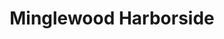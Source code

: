 ---
layout: place
title: "Minglewood Harborside"
permalink: /massachusetts/gloucester/minglewood-harborside.html
stateAbbr: MA
stateName: Massachusetts
cityName: Gloucester
seo:
  name: "Minglewood Harborside"
  type: Restaurant
  links: https://www.minglewoodharborside.com/
description: "Seafood & sushi in a quirky harborfront space, plus live music in an adjoining pub & deck dining. Minglewood Harborside serves delicious sushi in Gloucester, Massachusetts. Try fresh Japanese dishes for a great dining experience. Available for takeout, delivery, lunch, and dinner."
place_id: ChIJNwXWnB4l44kRed2ESlZEDX4
photos:
  - name: >-
      places/ChIJNwXWnB4l44kRed2ESlZEDX4/photos/AeeoHcKgmduOsErXvxdkaEArWwBuWJ2P29xYE2nlWW3QxV3EDqPlXGVs-RJ8nDjiYpBvitHhxzG_gkpdQW7duy3pk44WdwRCF6j8IesacwwZUb1zXip8FgdDri_Pcm3k8MRXDS7S084ZRkJSdEq8_7dC2qe0sGjCIKU2oihIxflQDp3_pK0ihV-pIzLhrNiwexK46uvLJ2uJVIho_WicOKcAE4P68ODI2_tufWZZIbeVJLetH7x1C5PHmJuHrNewYG9RHoAbo2GMxXehe9rmRJN55ka5QiO5u_6VtqkyfZweHDK0uJ4IjaH7CnSapWNtyM6pc3tJY90X3v1-J0tk3Hvt8WzitruFXQhx-7Dgl4S6dPa_me8SrMrMP9D5T-1LwVVgeUSWW5ur-FJW2VnfJHyin7_1tTyQQZZi2Hl8_gLxaY60hQ
    widthPx: 3024
    heightPx: 4032
    authorAttributions:
      - displayName: Shardul Telharkar
        uri: https://maps.google.com/maps/contrib/102727763851376907683
        photoUri: >-
          https://lh3.googleusercontent.com/a-/ALV-UjWNt6wPoQykGGA_2gk-m06Y2KPuOXNrju7LrV9V2igrau2Q1d3M=s100-p-k-no-mo
    flagContentUri: >-
      https://www.google.com/local/imagery/report/?cb_client=maps_api_places.places_api&image_key=!1e10!2sCIHM0ogKEICAgIDugoD9Ow&hl=en-US
    googleMapsUri: >-
      https://www.google.com/maps/place//data=!3m4!1e2!3m2!1sCIHM0ogKEICAgIDugoD9Ow!2e10!4m2!3m1!1s0x89e3251e9cd60537:0x7e0d44564a84dd79
  - name: >-
      places/ChIJNwXWnB4l44kRed2ESlZEDX4/photos/AeeoHcLpCLgP-aL_nPw66tEtZtQ3Mux-Epc8yMKeJ_NM0YKMbXa65pSI2RVI7M2GBWHeJklA8kryWboIi6ETTadIdnI883mJ48hjo1p72ocP8Z_SugLpyNFhE7c20XQsIaweWSj8AYkhQkrJc9r8pgt6Iy0uc184va1dITF13wp8P6OuN-kLMKQFMN7UuA0gNJFswS0onRoSnDPb-bBA4oAJpDrUvIUWBO7v2VPgiK5lUdmmqgJKLAm14AIRs6MxxdZ4WuEUlIDDp2wCe_AYT1A8FV6QHYd1zJIlkRyxBAnYzoXKI2GYaPj-CyaIs8h5rYyOQjGeU6Mp6EvD-imD3jJMzKQ2-dpYPlMwaKTviRCGEjWdTgVNv9C_bDG088w4zX1NpSFPxAzXjEAzIohjmU_CS3dcOboliNKDyURnkowUfGx6i5Tf
    widthPx: 4800
    heightPx: 2700
    authorAttributions:
      - displayName: S C
        uri: https://maps.google.com/maps/contrib/114622517508033784038
        photoUri: >-
          https://lh3.googleusercontent.com/a-/ALV-UjURn5LSFVW4dJYyIAHf9kOvMMsUXZK8v2tM2w878PTK5CCM65ke8Q=s100-p-k-no-mo
    flagContentUri: >-
      https://www.google.com/local/imagery/report/?cb_client=maps_api_places.places_api&image_key=!1e10!2sCIHM0ogKEICAgICkmJTFsAE&hl=en-US
    googleMapsUri: >-
      https://www.google.com/maps/place//data=!3m4!1e2!3m2!1sCIHM0ogKEICAgICkmJTFsAE!2e10!4m2!3m1!1s0x89e3251e9cd60537:0x7e0d44564a84dd79
  - name: >-
      places/ChIJNwXWnB4l44kRed2ESlZEDX4/photos/AeeoHcK8bXtsKwA1NgFMgXHutvzCzFdVJaCKxwiKZ2_MVFphjVV2KGxvMzg5ODfR6Vx8TXcu65obWnKBscVCKzwvgriM4-Tli0c0y-Xz8jxZdtScF5tRtXNnc3OB1r7rQU6XX7AH5OKfTtOaw247qQD_Qpcv81cSyb055FVXOTSfmxNW5iZvB7aLqc0XlEi9Ux3ntLM0upeQoU1oHeTagL_vUWB0QNdlCPI-7J129s9VCTM2XiqyuxOPdxq4PGZhMv1WleQ2SEcbFPcx3VwSibT5H4dj9jTcL5lIxAOBf9JwvlxLHN-0nQJj5cqJC5671yPkDq3BZ8UHNJo3u56FNMrAa05AQvIKep0__JqcVXpB4rcbldex4B_4Wd4jgcUBvsRY0bLedBgAZqDgpzeNoKL9VEOTwwK6W1KiOoVN7WPdaizSaQ8
    widthPx: 4080
    heightPx: 3060
    authorAttributions:
      - displayName: Lucas ルーカス
        uri: https://maps.google.com/maps/contrib/104206812495534437655
        photoUri: >-
          https://lh3.googleusercontent.com/a-/ALV-UjWoXUefXl04s4b5TDe4-yuD637BQ8TmGNvfcDJzLlb8FE3-K4T7=s100-p-k-no-mo
    flagContentUri: >-
      https://www.google.com/local/imagery/report/?cb_client=maps_api_places.places_api&image_key=!1e10!2sCIHM0ogKEICAgIDPyrTHhQE&hl=en-US
    googleMapsUri: >-
      https://www.google.com/maps/place//data=!3m4!1e2!3m2!1sCIHM0ogKEICAgIDPyrTHhQE!2e10!4m2!3m1!1s0x89e3251e9cd60537:0x7e0d44564a84dd79
  - name: >-
      places/ChIJNwXWnB4l44kRed2ESlZEDX4/photos/AeeoHcJlV5bmo_91ougq2rG3R_LFN1htUnlrsn4p6FXcsNdbGWW2c_7FHWcHWqkMAdwNa7-T_5vioRQLTf1qaHe-s-QIYSGJhAjdIFCkMUX2WGHmiNqg_llxri1n4P4p7th0mnwnQPkpZPJt8Gda_eljb7G-mUtEpE7XR-h137wov_P4nW8OYG0NbLoHM6y3MrhiQUd1ShRj2diNiI66OWUti3f17rYPllGmqrti5pt5stqnJfQ3Z3UvL-iXRRgIp6B3zHYLLic6yB23Y_JnQcQwPq8CPNmC39YgpFbSHvLWYPFOIOoa50r7m9X7MuWC5mR-7vthU9y2IqWl-dYUksKzLPmZXLgw-TrJqfMzZWm1YZicgDa5lVXb9FY5B8XA9ITsIsW4ip0WkRTqespSIYstopUagsNRuFOLk2wJAE-srL6oEdqp
    widthPx: 4032
    heightPx: 3024
    authorAttributions:
      - displayName: Joe Sorrentino
        uri: https://maps.google.com/maps/contrib/101963893153292287957
        photoUri: >-
          https://lh3.googleusercontent.com/a-/ALV-UjXjOwzeOScQHLwE1ELc3DZ9d93ZMeAuq4YB89ZrOEXoEN5sKGEjJQ=s100-p-k-no-mo
    flagContentUri: >-
      https://www.google.com/local/imagery/report/?cb_client=maps_api_places.places_api&image_key=!1e10!2sCIHM0ogKEICAgICJ4bHh3wE&hl=en-US
    googleMapsUri: >-
      https://www.google.com/maps/place//data=!3m4!1e2!3m2!1sCIHM0ogKEICAgICJ4bHh3wE!2e10!4m2!3m1!1s0x89e3251e9cd60537:0x7e0d44564a84dd79
  - name: >-
      places/ChIJNwXWnB4l44kRed2ESlZEDX4/photos/AeeoHcIA89_nAY3PX-xCDMsgkyss7sr0xVhMlVmeUQvKzM6kbvHnlTd0-cRL4-EtWB73oIaoFHj4HI269__MdjI1xCZt3NOP_0BDolWGTfSjNIudT6DU7VRQ0uhz78Fpa2vGyGDKiUcb4hZDGSLQyJ54KpebdavdlrkMp2HMJxKZKaLLveq80RlTooiIh7f0JBg3gyHvWKapIGMHZ5nl0zE1k0opC53xk6TDP1JS73liNRO_OYm1fUfVzJHszDAjXHyl5rMnffPHEhGBLGDjHqH0J6axnAqikcixTkZ6BLuoev13o3iYI_wCe6UYIZZCCeMWFL3e-hljDXpJ5y7CZm0txDtKI4IGDrc4liN26SBpJEcFOaQSVG_z918nQ21j__tBcfg9RatltP93OWStM2RA8Snl0nh3ueyGKkj0K7yla0eiVA
    widthPx: 4080
    heightPx: 3072
    authorAttributions:
      - displayName: Yano
        uri: https://maps.google.com/maps/contrib/114474782700403160254
        photoUri: >-
          https://lh3.googleusercontent.com/a-/ALV-UjXt5iKCRBcFqnJJj9VkJgPS0MY-Obl6hTM5DgY1JC4Y7UdpEtMq=s100-p-k-no-mo
    flagContentUri: >-
      https://www.google.com/local/imagery/report/?cb_client=maps_api_places.places_api&image_key=!1e10!2sCIHM0ogKEICAgICu18nYOw&hl=en-US
    googleMapsUri: >-
      https://www.google.com/maps/place//data=!3m4!1e2!3m2!1sCIHM0ogKEICAgICu18nYOw!2e10!4m2!3m1!1s0x89e3251e9cd60537:0x7e0d44564a84dd79
  - name: >-
      places/ChIJNwXWnB4l44kRed2ESlZEDX4/photos/AeeoHcLttiQaKbi48wyQcB4YPKHtxKYRf7UtwoSb_8sS1k087O-n462x0zoPyZC0l3Va48Lf-ercF_wtOJ-3wCjFm4LOXYCZ9a2UjH3MkDJfpJaaI3FDpdpC6pRAjqVgZu-7HxoCIjpaOo4j7hgTybDAJt9m3_Xfkd-eqSMuxfh3sriFUU_KRKPhfPVZOHTfR4s0evJ-8eIZHpxTikPpt_weM_oqugaGfJ5l-nRIob9R8wIkPFK-dRgyitfv8z7EP6tZubWS7LHlB4XLbRSEyTLJE2aBabsUJ0Qaf6t548_LlTLdfDIAp1Jcn_w3HnIwqrYEpkgDNjzQ1yD7JmfBPBH9khiFvdcoWOY9zoYpv1VrgdUywEl8ALdw2lGqfwEM8TBKmg_vADq4Y6kwO0nVA4sp8OBpN7wY-pbrLytWITXBNxNRgPk
    widthPx: 3024
    heightPx: 4032
    authorAttributions:
      - displayName: Orkhan Gasanov
        uri: https://maps.google.com/maps/contrib/109337304584021523279
        photoUri: >-
          https://lh3.googleusercontent.com/a-/ALV-UjU_NStwk1TWR-G9eul34NGg-4Q71Nung72LuXcjcKmpa9v6k5c=s100-p-k-no-mo
    flagContentUri: >-
      https://www.google.com/local/imagery/report/?cb_client=maps_api_places.places_api&image_key=!1e10!2sCIHM0ogKEICAgIDbgdD0xQE&hl=en-US
    googleMapsUri: >-
      https://www.google.com/maps/place//data=!3m4!1e2!3m2!1sCIHM0ogKEICAgIDbgdD0xQE!2e10!4m2!3m1!1s0x89e3251e9cd60537:0x7e0d44564a84dd79
  - name: >-
      places/ChIJNwXWnB4l44kRed2ESlZEDX4/photos/AeeoHcLtJbjAWs0HdJb4IaX6Ou3XoN-29k3BYLr_RGMxLpF7e4We_0ebu0cqPXlm3xRM8FxixPXe1CoGo_7_Bk5ZjD0jf5iw7qvtRwo_94gA9Kj-5Zx9KwPicCxhAmIgNkNF906H6lUUb2STAAoUnH0pMfj6t6ChGgCiyTdGF04mWy-hhMAmt2to5PqwullPO1RElG6Xwyqt30hqM8CjYXW56xu_zicGM4HZLa_1xIvcioD4I-8ceBn5N3AG8sQCP6jjC5qDObyIluDSl6-WA-OlMBWD2eC5SdznG3jjiLz1r7VEycsHM-IHeQpNG7eH_T7iPLxnG2nLbTNArl5j4LPvjHbLpPA10nZfYg8KShCz9hqaXL7Xew_kRzQihMlyTE0Nw8pdahtK-QzkUnkTXbAzrdrIUgrsev1W7fYDqMnOr9E
    widthPx: 4032
    heightPx: 3024
    authorAttributions:
      - displayName: Elena Deutsch
        uri: https://maps.google.com/maps/contrib/102432241576320571235
        photoUri: >-
          https://lh3.googleusercontent.com/a-/ALV-UjU1y7jYqQw-8upAdtCasc3e2nlYmNyPIz60TLbdDsYGNPEyTBXg=s100-p-k-no-mo
    flagContentUri: >-
      https://www.google.com/local/imagery/report/?cb_client=maps_api_places.places_api&image_key=!1e10!2sCIHM0ogKEICAgIDrlbrxGg&hl=en-US
    googleMapsUri: >-
      https://www.google.com/maps/place//data=!3m4!1e2!3m2!1sCIHM0ogKEICAgIDrlbrxGg!2e10!4m2!3m1!1s0x89e3251e9cd60537:0x7e0d44564a84dd79
  - name: >-
      places/ChIJNwXWnB4l44kRed2ESlZEDX4/photos/AeeoHcJx9GPPoDIYfuq4x2jqgDYJe2bdtUr5jpc8gNht4-ShTbFLXY7ZafK9JE7CR--kl_pClFPPBZRySocHO8MRkcrNo8EPnh7HOcE_IkNXxbc-tnMB4OnfFwPmX2cfuscKZ4s9buWnMSaDbgBAIiXV-s8H1l15FzHkRNvU8Alan5jlSc2aPp3QELbQnom0v2K2I-jRCTSZxY8yHmhTxV2gZ-eQHXe1kM92eGXfwoxdQsNJfas20LvVHZVDzz79Lc2ueJ_uK7e3eUvmDE_Iv6GmjSQkxg7XYU_4KDSRzUPz5o4jCPDLuN5s0LlhyyQkYkweQGlAdVN_48C_f6yvbZK5krdkHyP8ZFC33p16SQ_S0dLmLP3Mjmh_zXD-YpHf0N_CIAWkA7IJa32Z_xDyEGHr9J2uJf8YGBfmw357ySgS8V_0kvM
    widthPx: 4656
    heightPx: 3492
    authorAttributions:
      - displayName: David Bishop
        uri: https://maps.google.com/maps/contrib/103759536841953973876
        photoUri: >-
          https://lh3.googleusercontent.com/a/ACg8ocLLtI81HGRXc9GUeBAthQ4J7giEVGeq6pBeLAvZY4699Xwrdw=s100-p-k-no-mo
    flagContentUri: >-
      https://www.google.com/local/imagery/report/?cb_client=maps_api_places.places_api&image_key=!1e10!2sCIHM0ogKEICAgICGsaCkhwE&hl=en-US
    googleMapsUri: >-
      https://www.google.com/maps/place//data=!3m4!1e2!3m2!1sCIHM0ogKEICAgICGsaCkhwE!2e10!4m2!3m1!1s0x89e3251e9cd60537:0x7e0d44564a84dd79
  - name: >-
      places/ChIJNwXWnB4l44kRed2ESlZEDX4/photos/AeeoHcKqlbYrU2vEndHUHC5HxjNX5kXvrN9W6SIKPrGbB_odHtV_C-v5iTA1MXIorArT4c4sT-D8P3rSv6EL6Ij1Mv4LhhGQ5UVat7d4sLX2yPbCZDGupwtw_LG0r8IEQeHWaRHKTpHEjnXGojGLrrNXJzOhuZNZpvdA2keaTUu4R5XPX56ocXkP38abiGOCbsCta6a0UFTToIRSn-ql7PvLtRhZSxBvanCxdrJGya0zPcwWFqUsn9csF7iWhrmW0r3jLAxMpaVRE3j2D_k-MKmbjKPCM0QVkpWtee3JI7CMO58neFd1UI2FAy6dw2b_W9b5jZx5LgpPtmntsz9yDnSWOTbWoGdIwEW3Q1YxmKeUTibJFs5sQRvNHYiq6lOunn5Tpm91n4jOsQIm7TBah8pazVy035_cSVOUGUhHvUU8zWG5M1xm
    widthPx: 4080
    heightPx: 3060
    authorAttributions:
      - displayName: Lucas ルーカス
        uri: https://maps.google.com/maps/contrib/104206812495534437655
        photoUri: >-
          https://lh3.googleusercontent.com/a-/ALV-UjWoXUefXl04s4b5TDe4-yuD637BQ8TmGNvfcDJzLlb8FE3-K4T7=s100-p-k-no-mo
    flagContentUri: >-
      https://www.google.com/local/imagery/report/?cb_client=maps_api_places.places_api&image_key=!1e10!2sCIHM0ogKEICAgIDPyrTH-QE&hl=en-US
    googleMapsUri: >-
      https://www.google.com/maps/place//data=!3m4!1e2!3m2!1sCIHM0ogKEICAgIDPyrTH-QE!2e10!4m2!3m1!1s0x89e3251e9cd60537:0x7e0d44564a84dd79
  - name: >-
      places/ChIJNwXWnB4l44kRed2ESlZEDX4/photos/AeeoHcKXC7WJarQtvX14Qba_yxV4VBtJrKz8ZohtlLsoQ400DnGCwYgjylzIWNxB_War8gZxiyH-TKMGxegWqOT4E0fDzuAmwM9mkMG1FtisZC71VMIM7sW1BdwE0-5AaX2vjqzf67y0NNFQJWXzPjIpsphUpBjhbxOWVDC_qY2PHO3reXzNSttHIAwIgPVRjDJ00ELcJd0oKt-PoJLPqZWeSDw8WhmGInh8D_8hxKXymZv5pWrq-NQL4BAwgLL90HuEc0RPvGIVPZC5BeKOjSUrQV0ht5t0nyY2uQOTt2wh3AXE9W4RwWYF7TjxPxiVoRATCUCBTEXQnPrqcnWCwXGWR598DC-TCmJFBSm6OJaiePqLdBWOPieD_CNyMmODKpDiVg_d2n-jFjKYev0WILuJ0DQRoDcTe8Q81aGwgp4e-yFr3A
    widthPx: 4080
    heightPx: 3060
    authorAttributions:
      - displayName: Lucas ルーカス
        uri: https://maps.google.com/maps/contrib/104206812495534437655
        photoUri: >-
          https://lh3.googleusercontent.com/a-/ALV-UjWoXUefXl04s4b5TDe4-yuD637BQ8TmGNvfcDJzLlb8FE3-K4T7=s100-p-k-no-mo
    flagContentUri: >-
      https://www.google.com/local/imagery/report/?cb_client=maps_api_places.places_api&image_key=!1e10!2sCIHM0ogKEICAgIDPyrTHBQ&hl=en-US
    googleMapsUri: >-
      https://www.google.com/maps/place//data=!3m4!1e2!3m2!1sCIHM0ogKEICAgIDPyrTHBQ!2e10!4m2!3m1!1s0x89e3251e9cd60537:0x7e0d44564a84dd79
address: 25 Rogers St, Gloucester, MA 01930, USA
street: 25 Rogers St
city: Gloucester
state: MA
zip: '01930'
country: USA
neighborhood: null
latitude: '42.611609'
longitude: '-70.664672'
accessibility_options:
  wheelchairAccessibleParking: true
  wheelchairAccessibleEntrance: true
  wheelchairAccessibleRestroom: true
  wheelchairAccessibleSeating: true
business_status: OPERATIONAL
name: Minglewood Harborside
google_maps_links:
  directionsUri: >-
    https://www.google.com/maps/dir//''/data=!4m7!4m6!1m1!4e2!1m2!1m1!1s0x89e3251e9cd60537:0x7e0d44564a84dd79!3e0
  placeUri: https://maps.google.com/?cid=9082991160884256121
  writeAReviewUri: >-
    https://www.google.com/maps/place//data=!4m3!3m2!1s0x89e3251e9cd60537:0x7e0d44564a84dd79!12e1
  reviewsUri: >-
    https://www.google.com/maps/place//data=!4m4!3m3!1s0x89e3251e9cd60537:0x7e0d44564a84dd79!9m1!1b1
  photosUri: >-
    https://www.google.com/maps/place//data=!4m3!3m2!1s0x89e3251e9cd60537:0x7e0d44564a84dd79!10e5
primary_type: Seafood Restaurant
opening_hours:
  regular: null
  current: null
secondary_opening_hours:
  regular:
    weekdayDescriptions: null
    type: null
  current:
    weekdayDescriptions: null
    type: null
phone: (978) 281-0223
price_level: PRICE_LEVEL_MODERATE
price_range: $20 &ndash; $30
rating: '4.3'
rating_count: 0
website: https://www.minglewoodharborside.com/
reviews:
  - name: >-
      places/ChIJNwXWnB4l44kRed2ESlZEDX4/reviews/ChZDSUhNMG9nS0VJQ0FnTUR3dk92NktBEAE
    relativePublishTimeDescription: 2 weeks ago
    rating: 4
    text:
      text: >-
        Love this place! The service is always good, the food and drink are
        generally great (though they lost a star for the quality of a couple of
        take out meals which were below par - eating in has not failed us
        however), the location is terrific, and free live music os ALWAYS good!
      languageCode: en
    originalText:
      text: >-
        Love this place! The service is always good, the food and drink are
        generally great (though they lost a star for the quality of a couple of
        take out meals which were below par - eating in has not failed us
        however), the location is terrific, and free live music os ALWAYS good!
      languageCode: en
    authorAttribution:
      displayName: Matthew Laurence
      uri: https://www.google.com/maps/contrib/112116969491019578784/reviews
      photoUri: >-
        https://lh3.googleusercontent.com/a-/ALV-UjVcHhDpx-NUkYEk8yV_6fQk_FqTwZb4Y7u4KM73iCjm5X8qjdVPTQ=s128-c0x00000000-cc-rp-mo-ba4
    publishTime: '2025-03-24T14:53:35.224561Z'
    flagContentUri: >-
      https://www.google.com/local/review/rap/report?postId=ChZDSUhNMG9nS0VJQ0FnTUR3dk92NktBEAE&d=17924085&t=1
    googleMapsUri: >-
      https://www.google.com/maps/reviews/data=!4m6!14m5!1m4!2m3!1sChZDSUhNMG9nS0VJQ0FnTUR3dk92NktBEAE!2m1!1s0x89e3251e9cd60537:0x7e0d44564a84dd79
  - name: >-
      places/ChIJNwXWnB4l44kRed2ESlZEDX4/reviews/ChdDSUhNMG9nS0VJQ0FnSURQeXJUSDJRRRAB
    relativePublishTimeDescription: 4 months ago
    rating: 5
    text:
      text: >-
        Amazing food here at Minglewood! Sushi is a must try. Nice outdoor
        seating and quick service. Highly recommended!
      languageCode: en
    originalText:
      text: >-
        Amazing food here at Minglewood! Sushi is a must try. Nice outdoor
        seating and quick service. Highly recommended!
      languageCode: en
    authorAttribution:
      displayName: Lucas ルーカス
      uri: https://www.google.com/maps/contrib/104206812495534437655/reviews
      photoUri: >-
        https://lh3.googleusercontent.com/a-/ALV-UjWoXUefXl04s4b5TDe4-yuD637BQ8TmGNvfcDJzLlb8FE3-K4T7=s128-c0x00000000-cc-rp-mo-ba6
    publishTime: '2024-12-01T00:48:29.458578Z'
    flagContentUri: >-
      https://www.google.com/local/review/rap/report?postId=ChdDSUhNMG9nS0VJQ0FnSURQeXJUSDJRRRAB&d=17924085&t=1
    googleMapsUri: >-
      https://www.google.com/maps/reviews/data=!4m6!14m5!1m4!2m3!1sChdDSUhNMG9nS0VJQ0FnSURQeXJUSDJRRRAB!2m1!1s0x89e3251e9cd60537:0x7e0d44564a84dd79
  - name: >-
      places/ChIJNwXWnB4l44kRed2ESlZEDX4/reviews/ChdDSUhNMG9nS0VJQ0FnSURmbXJLNGh3RRAB
    relativePublishTimeDescription: 3 months ago
    rating: 5
    text:
      text: >-
        Awesome local restaurant. Lots of familiar faces in terms of staff that
        really do a great job taking care of their restaurant and customers. A
        lot of our crew get lunches on the go here.


        We get served by Ryan most often at the bar and he is on point 100%.
        I've never had slow service at Minglewood. I like to order the same
        things and often stick to nachos, the steak bomb, and tuna king is my
        favorite sushi roll (always fresh). The cobb salad with chicken is an
        awesome to go order.
      languageCode: en
    originalText:
      text: >-
        Awesome local restaurant. Lots of familiar faces in terms of staff that
        really do a great job taking care of their restaurant and customers. A
        lot of our crew get lunches on the go here.


        We get served by Ryan most often at the bar and he is on point 100%.
        I've never had slow service at Minglewood. I like to order the same
        things and often stick to nachos, the steak bomb, and tuna king is my
        favorite sushi roll (always fresh). The cobb salad with chicken is an
        awesome to go order.
      languageCode: en
    authorAttribution:
      displayName: Yankee Fleet
      uri: https://www.google.com/maps/contrib/104403116248416616838/reviews
      photoUri: >-
        https://lh3.googleusercontent.com/a/ACg8ocJWdS0Ou8cYSSAN2gvj6HeCK01fiPo1KLrzBQLA4RZcxfQxKA=s128-c0x00000000-cc-rp-mo
    publishTime: '2025-01-05T15:44:18.849959Z'
    flagContentUri: >-
      https://www.google.com/local/review/rap/report?postId=ChdDSUhNMG9nS0VJQ0FnSURmbXJLNGh3RRAB&d=17924085&t=1
    googleMapsUri: >-
      https://www.google.com/maps/reviews/data=!4m6!14m5!1m4!2m3!1sChdDSUhNMG9nS0VJQ0FnSURmbXJLNGh3RRAB!2m1!1s0x89e3251e9cd60537:0x7e0d44564a84dd79
  - name: >-
      places/ChIJNwXWnB4l44kRed2ESlZEDX4/reviews/ChZDSUhNMG9nS0VJQ0FnSURiN01XaVhBEAE
    relativePublishTimeDescription: 8 months ago
    rating: 5
    text:
      text: >-
        Great views and food! The sushi was delicious!  Had the tempura sushi
        and it was plentiful and fresh.  The fish sandwiches were great too!
        Nice lunch spot!
      languageCode: en
    originalText:
      text: >-
        Great views and food! The sushi was delicious!  Had the tempura sushi
        and it was plentiful and fresh.  The fish sandwiches were great too!
        Nice lunch spot!
      languageCode: en
    authorAttribution:
      displayName: Pam Baker
      uri: https://www.google.com/maps/contrib/103246979696423116482/reviews
      photoUri: >-
        https://lh3.googleusercontent.com/a-/ALV-UjWQotNTIbmXbGkeXE4mER_y9V37okGUPhoYuHocpxWw7gv5j_3M=s128-c0x00000000-cc-rp-mo-ba4
    publishTime: '2024-08-02T21:43:14.784013Z'
    flagContentUri: >-
      https://www.google.com/local/review/rap/report?postId=ChZDSUhNMG9nS0VJQ0FnSURiN01XaVhBEAE&d=17924085&t=1
    googleMapsUri: >-
      https://www.google.com/maps/reviews/data=!4m6!14m5!1m4!2m3!1sChZDSUhNMG9nS0VJQ0FnSURiN01XaVhBEAE!2m1!1s0x89e3251e9cd60537:0x7e0d44564a84dd79
  - name: >-
      places/ChIJNwXWnB4l44kRed2ESlZEDX4/reviews/ChZDSUhNMG9nS0VJQ0FnSURPaWF1VmJBEAE
    relativePublishTimeDescription: 2 years ago
    rating: 4
    text:
      text: >-
        We had a great friendly server and great outside seats.  The fried
        scallops were amazing as was the tartar sauce. French fries cooked
        perfectly.  The calamari was cooked perfectly ant the “dipping sauce “
        was awesome.  I prefer Mexican corn off the cob but this tasted good. 
        This place is very reasonable.
      languageCode: en
    originalText:
      text: >-
        We had a great friendly server and great outside seats.  The fried
        scallops were amazing as was the tartar sauce. French fries cooked
        perfectly.  The calamari was cooked perfectly ant the “dipping sauce “
        was awesome.  I prefer Mexican corn off the cob but this tasted good. 
        This place is very reasonable.
      languageCode: en
    authorAttribution:
      displayName: J
      uri: https://www.google.com/maps/contrib/104999389475139283940/reviews
      photoUri: >-
        https://lh3.googleusercontent.com/a-/ALV-UjVxty13Y7KxeSpu4VLqJkYw4mnStTD2NCz-3zqlEkKNdJP7RIW4mg=s128-c0x00000000-cc-rp-mo-ba6
    publishTime: '2022-07-08T12:24:31.370861Z'
    flagContentUri: >-
      https://www.google.com/local/review/rap/report?postId=ChZDSUhNMG9nS0VJQ0FnSURPaWF1VmJBEAE&d=17924085&t=1
    googleMapsUri: >-
      https://www.google.com/maps/reviews/data=!4m6!14m5!1m4!2m3!1sChZDSUhNMG9nS0VJQ0FnSURPaWF1VmJBEAE!2m1!1s0x89e3251e9cd60537:0x7e0d44564a84dd79
parking_options:
  freeParkingLot: true
  valetParking: false
payment_options:
  acceptsCreditCards: true
  acceptsDebitCards: true
  acceptsCashOnly: false
  acceptsNfc: true
allow_dogs: null
curbside_pickup: true
delivery: true
dine_in: true
good_for_children: true
good_for_groups: true
good_for_sports: true
live_music: true
menu_for_children: true
outdoor_seating: true
reservable: true
restroom: true
serves_beer: true
serves_breakfast: false
serves_brunch: null
serves_cocktails: true
serves_coffee: true
serves_dinner: true
serves_dessert: true
serves_lunch: true
serves_vegetarian_food: true
serves_wine: true
takeout: true
update_category: essentials
summary: >-
  Seafood & sushi in a quirky harborfront space, plus live music in an adjoining
  pub & deck dining.

---
